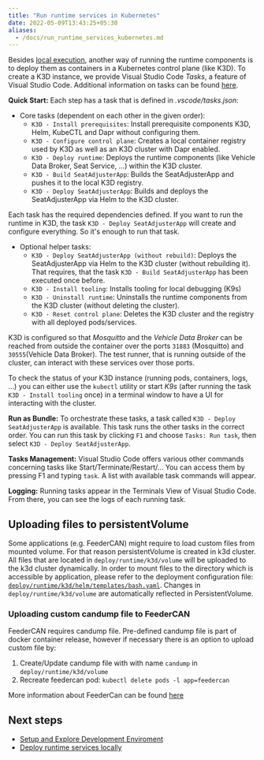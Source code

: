 ```yaml
---
title: "Run runtime services in Kubernetes"
date: 2022-05-09T13:43:25+05:30
aliases:
  - /docs/run_runtime_services_kubernetes.md
---
```


Besides [local execution](/docs/run_runtime_services_locally.md), another way of running the runtime components is to deploy them as containers in a Kubernetes control plane (like K3D). To create a K3D instance, we provide Visual Studio Code _Tasks_, a feature of Visual Studio Code. Additional information on tasks can be found [here](https://code.visualstudio.com/docs/editor/tasks).

**Quick Start:** Each step has a task that is defined in _.vscode/tasks.json_:

* Core tasks (dependent on each other in the given order):
  * ```K3D - Install prerequisites```: Install prerequisite components K3D, Helm, KubeCTL and Dapr without configuring them.
  * ```K3D - Configure control plane```: Creates a local container registry used by K3D as well as an K3D cluster with Dapr enabled.
  * ```K3D - Deploy runtime```: Deploys the runtime components (like Vehicle Data Broker, Seat Service, ...) within the K3D cluster.
  * ```K3D - Build SeatAdjusterApp```: Builds the SeatAdjusterApp and pushes it to the local K3D registry.
  * ```K3D - Deploy SeatAdjusterApp```: Builds and deploys the SeatAdjusterApp via Helm to the K3D cluster.

Each task has the required dependencies defined. If you want to run the runtime in K3D, the task ```K3D - Deploy SeatAdjusterApp``` will create and configure everything. So it's enough to run that task.

* Optional helper tasks:
  * ```K3D - Deploy SeatAdjusterApp (without rebuild)```: Deploys the SeatAdjusterApp via Helm to the K3D cluster (without rebuilding it). That requires, that the task ```K3D - Build SeatAdjusterApp``` has been executed once before.
  * ```K3D - Install tooling```: Installs tooling for local debugging (K9s)
  * ```K3D - Uninstall runtime```: Uninstalls the runtime components from the K3D cluster (without deleting the cluster).
  * ```K3D - Reset control plane```: Deletes the K3D cluster and the registry with all deployed pods/services.

K3D is configured so that _Mosquitto_ and the _Vehicle Data Broker_ can be reached from outside the container over the ports ```31883``` (Mosquitto) and ```30555```(Vehicle Data Broker). The test runner, that is running outside of the cluster, can interact with these services over those ports.

To check the status of your K3D instance (running pods, containers, logs, ...) you can either use the ```kubectl``` utility or start _K9s_ (after running the task ```K3D - Install tooling``` once) in a terminal window to have a UI for interacting with the cluster.

**Run as Bundle:** To orchestrate these tasks, a task called `K3D - Deploy SeatAdjusterApp` is available. This task runs the other tasks in the correct order. You can run this task by clicking `F1` and choose `Tasks: Run task`, then select `K3D - Deploy SeatAdjusterApp`.

**Tasks Management:** Visual Studio Code offers various other commands concerning tasks like Start/Terminate/Restart/... You can access them by pressing F1 and typing `task`. A list with available task commands will appear.

**Logging:** Running tasks appear in the Terminals View of Visual Studio Code. From there, you can see the logs of each running task.

## Uploading files to persistentVolume
Some applications (e.g. FeederCAN) might require to load custom files from mounted volume. For that reason persistentVolume is created in k3d cluster.
All files that are located in ```deploy/runtime/k3d/volume``` will be uploaded to the k3d cluster dynamically. In order to mount files to the directory which is accessible by application, please refer to the deployment configuration file: [```deploy/runtime/k3d/helm/templates/bash.yaml```](https://github.com/eclipse-velocitas/vehicle-app-python-template/blob/main/scripts/k3d/helm/templates/persistentVolume.yaml).
Changes in ```deploy/runtime/k3d/volume``` are automatically reflected in PersistentVolume.

### Uploading custom candump file to FeederCAN
FeederCAN requires candump file. Pre-defined candump file is part of docker container release, however if necessary there is an option to upload custom file by:

1. Create/Update candump file with with name ```candump``` in ```deploy/runtime/k3d/volume```
1. Recreate feedercan pod: ```kubectl delete pods -l app=feedercan```

More information about FeederCan can be found [here](https://github.com/eclipse/kuksa.val/tree/master/kuksa_feeders)

## Next steps

- [Setup and Explore Development Enviroment](/docs/setup_and_explore_development_environment.md)
- [Deploy runtime services locally](/docs/run_runtime_services_locally.md)

